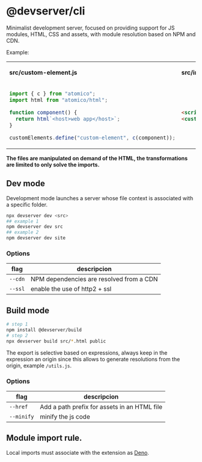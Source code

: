 # @devserver/cli

Minimalist development server, focused on providing support for JS modules, HTML, CSS and assets, with module resolution based on NPM and CDN.

Example:

<table width="100%">
<tr>
<td>

**src/custom-element.js**

</td>

<td>

**src/index.html**

</td>

</tr>
<tr>
<td>

```js
import { c } from "atomico";
import html from "atomico/html";

function component() {
  return html`<host>web app</host>`;
}

customElements.define("custom-element", c(component));
```

</td>
<td>

```html
<script src="./custom-element.js" type="module"></script>
<custom-element></custom-element>
```

</td>

</tr>
</table>

**The files are manipulated on demand of the HTML, the transformations are limited to only solve the imports.**

## Dev mode

Development mode launches a server whose file context is associated with a specific folder.

```bash
npx devserver dev <src>
## example 1
npm devserver dev src
## example 2
npm devserver dev site
```

### Options

| flag    | descripcion                              |
| ------- | ---------------------------------------- |
| `--cdn` | NPM dependencies are resolved from a CDN |
| `--ssl` | enable the use of http2 + ssl            |

## Build mode

```bash
# step 1
npm install @devserver/build
# step 2
npx devserver build src/*.html public
```

The export is selective based on expressions, always keep in the expression an origin since this allows to generate resolutions from the origin, example `/utils.js`.

### Options

| flag       | descripcion                                  |
| ---------- | -------------------------------------------- |
| `--href`   | Add a path prefix for assets in an HTML file |
| `--minify` | minify the js code                           |

## Module import rule.

Local imports must associate with the extension as [Deno](https://github.com/denoland/deno).

